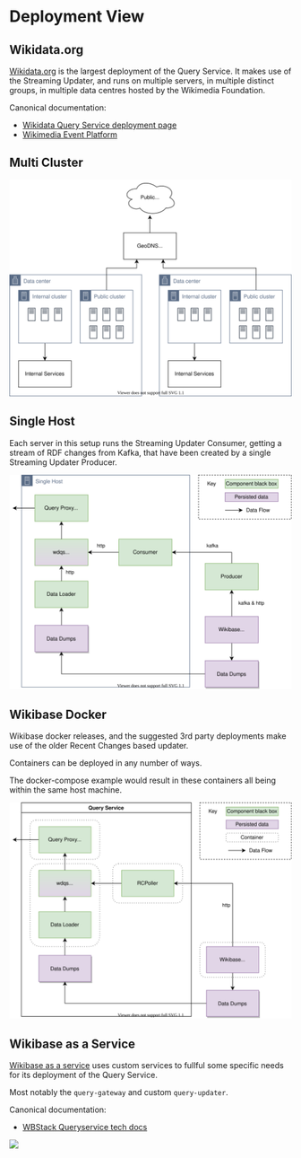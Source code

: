 # Deployment View

## Wikidata.org

[Wikidata.org](./../../Glossary.md#wikidata) is the largest deployment of the Query Service.
It makes use of the Streaming Updater, and runs on multiple servers, in multiple distinct groups, in multiple data centres hosted by the Wikimedia Foundation.

Canonical documentation:

- [Wikidata Query Service deployment page](https://wikitech.wikimedia.org/wiki/Wikidata_Query_Service)
- [Wikimedia Event Platform](https://wikitech.wikimedia.org/wiki/Event_Platform)

## Multi Cluster

![](./diagrams/07-wikidata-deployment.drawio.svg)

## Single Host

Each server in this setup runs the Streaming Updater Consumer, getting a stream of RDF changes from Kafka, that have been created by a single Streaming Updater Producer.

![](./diagrams/07-wikidata-deployment-single-host.drawio.svg)

## Wikibase Docker

Wikibase docker releases, and the suggested 3rd party deployments make use of the older Recent Changes based updater.

Containers can be deployed in any number of ways.

The docker-compose example would result in these containers all being within the same host machine.

![](./diagrams/07-wikibase-docker.drawio.svg)

## Wikibase as a Service

[Wikibase as a service](./../../Glossary.md#wikibase-as-a-service) uses custom services to fullful some specific needs for its deployment of the Query Service.

Most notably the `query-gateway` and custom `query-updater`.

Canonical documentation:

- [WBStack Queryservice tech docs](https://wbstack.github.io/docs/tech/services/queryservice.html)

![](https://wbstack.github.io/docs/assets/img/2021-tech-overview-gce-k8s.drawio.17d897c4.svg)
